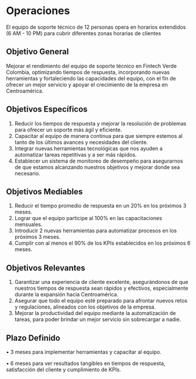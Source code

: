 # Operaciones

El equipo de soporte técnico de 12 personas opera en horarios extendidos (6 AM - 10 PM) para cubrir diferentes zonas horarias de clientes

## Objetivo General

Mejorar el rendimiento del equipo de soporte técnico en Fintech Verde Colombia, optimizando tiempos de respuesta, incorporando nuevas herramientas y fortaleciendo las capacidades del equipo, con el fin de ofrecer un mejor servicio y apoyar el crecimiento de la empresa en Centroamérica.

## Objetivos Específicos

1. Reducir los tiempos de respuesta y mejorar la resolución de problemas para ofrecer un soporte más ágil y eficiente.
2. Capacitar al equipo de manera continua para que siempre estemos al tanto de los últimos avances y necesidades del cliente.
3. Integrar nuevas herramientas tecnológicas que nos ayuden a automatizar tareas repetitivas y a ser más rápidos.
4. Establecer un sistema de monitoreo de desempeño para asegurarnos de que estamos alcanzando nuestros objetivos y mejorar donde sea necesario.

## Objetivos Mediables

1. Reducir el tiempo promedio de respuesta en un 20% en los próximos 3 meses.
2. Lograr que el equipo participe al 100% en las capacitaciones mensuales.
3. Introducir 2 nuevas herramientas para automatizar procesos en los próximos 3 meses.
4. Cumplir con al menos el 90% de los KPIs establecidos en los próximos 6 meses.

## Objetivos Relevantes

1. Garantizar una experiencia de cliente excelente, asegurándonos de que nuestros tiempos de respuesta sean rápidos y efectivos, especialmente durante la expansión hacia Centroamérica.
2. Asegurar que todo el equipo esté preparado para afrontar nuevos retos y regulaciones, alineados con los objetivos de la empresa.
3. Mejorar la productividad del equipo mediante la automatización de tareas, para poder brindar un mejor servicio sin sobrecargar a nadie.

## Plazo Definido

• 3 meses para implementar herramientas y capacitar al equipo.

• 6 meses para ver resultados tangibles en tiempos de respuesta, satisfacción del cliente y cumplimiento de KPIs.
